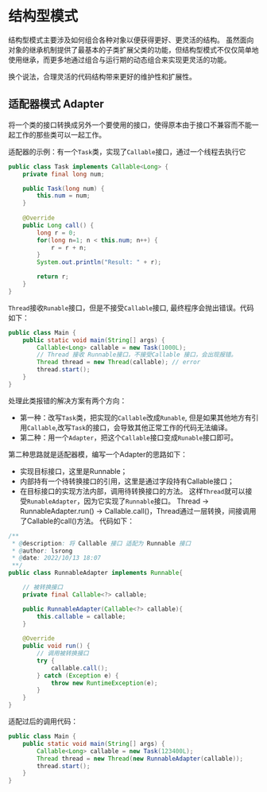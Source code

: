 # 结构型模式
结构型模式主要涉及如何组合各种对象以便获得更好、更灵活的结构。 虽然面向对象的继承机制提供了最基本的子类扩展父类的功能，但结构型模式不仅仅简单地使用继承，而更多地通过组合与运行期的动态组合来实现更灵活的功能。

换个说法，合理灵活的代码结构带来更好的维护性和扩展性。

## 适配器模式 Adapter
将一个类的接口转换成另外一个要使用的接口，使得原本由于接口不兼容而不能一起工作的那些类可以一起工作。

适配器的示例：有一个`Task`类，实现了`Callable`接口，通过一个线程去执行它
```java
public class Task implements Callable<Long> {
    private final long num;

    public Task(long num) {
        this.num = num;
    }
    
    @Override
    public Long call() {
        long r = 0;
        for(long n=1; n < this.num; n++) {
            r = r + n;
        }
        System.out.println("Result: " + r);

        return r;
    }
}
```
`Thread`接收`Runable`接口，但是不接受`Callable`接口, 最终程序会抛出错误。代码如下：
```java
public class Main {
    public static void main(String[] args) {
        Callable<Long> callable = new Task(1000L);
        // Thread 接收 Runnable接口，不接受Callable 接口，会出现报错。
        Thread thread = new Thread(callable); // error
        thread.start();
    }
}
```
处理此类报错的解决方案有两个方向：
- 第一种：改写`Task`类，把实现的`Callable`改成`Runable`, 但是如果其他地方有引用`Callable`,改写`Task`的接口，会导致其他正常工作的代码无法编译。
- 第二种：用一个`Adapter`，把这个`Callable`接口变成`Runable`接口即可。

第二种思路就是适配器模，编写一个Adapter的思路如下：
- 实现目标接口，这里是Runnable；
- 内部持有一个待转换接口的引用，这里是通过字段持有Callable接口；
- 在目标接口的实现方法内部，调用待转换接口的方法。
这样`Thread`就可以接受`RunableAdapter`，因为它实现了`Runnable`接口。
Thread -> RunnableAdapter.run() -> Callable.call()，Thread通过一层转换，间接调用了Callable的call()方法。
代码如下：
```java
/**
 * @description: 将 Callable 接口 适配为 Runnable 接口
 * @author: lsrong
 * @date: 2022/10/13 18:07
 **/
public class RunnableAdapter implements Runnable{

    // 被转换接口
    private final Callable<?> callable;

    public RunnableAdapter(Callable<?> callable){
        this.callable = callable;
    }
    
    @Override
    public void run() {
        // 调用被转换接口
        try {
            callable.call();
        } catch (Exception e) {
            throw new RuntimeException(e);
        }
    }
}
```
适配过后的调用代码：
```java
public class Main {
    public static void main(String[] args) {
        Callable<Long> callable = new Task(123400L);
        Thread thread = new Thread(new RunnableAdapter(callable));
        thread.start();
    }
}
```